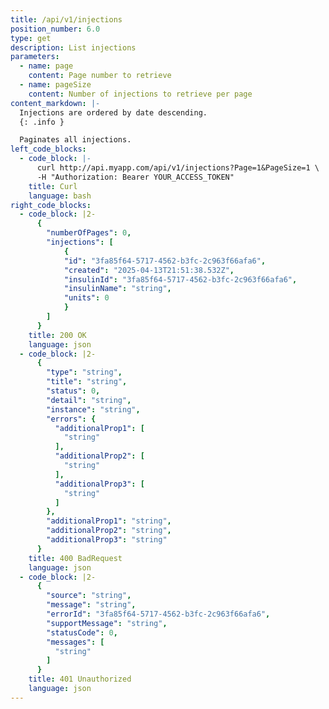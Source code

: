 ```yaml
---
title: /api/v1/injections
position_number: 6.0
type: get
description: List injections
parameters:
  - name: page
    content: Page number to retrieve
  - name: pageSize
    content: Number of injections to retrieve per page
content_markdown: |-
  Injections are ordered by date descending.
  {: .info }

  Paginates all injections.
left_code_blocks:
  - code_block: |-
      curl http://api.myapp.com/api/v1/injections?Page=1&PageSize=1 \
      -H "Authorization: Bearer YOUR_ACCESS_TOKEN"
    title: Curl
    language: bash
right_code_blocks:
  - code_block: |2-
      {
        "numberOfPages": 0,
        "injections": [
            {
            "id": "3fa85f64-5717-4562-b3fc-2c963f66afa6",
            "created": "2025-04-13T21:51:38.532Z",
            "insulinId": "3fa85f64-5717-4562-b3fc-2c963f66afa6",
            "insulinName": "string",
            "units": 0
            }
        ]
      }
    title: 200 OK
    language: json
  - code_block: |2-
      {
        "type": "string",
        "title": "string",
        "status": 0,
        "detail": "string",
        "instance": "string",
        "errors": {
          "additionalProp1": [
            "string"
          ],
          "additionalProp2": [
            "string"
          ],
          "additionalProp3": [
            "string"
          ]
        },
        "additionalProp1": "string",
        "additionalProp2": "string",
        "additionalProp3": "string"
      }
    title: 400 BadRequest
    language: json
  - code_block: |2-
      {
        "source": "string",
        "message": "string",
        "errorId": "3fa85f64-5717-4562-b3fc-2c963f66afa6",
        "supportMessage": "string",
        "statusCode": 0,
        "messages": [
          "string"
        ]
      }
    title: 401 Unauthorized
    language: json
---
```

